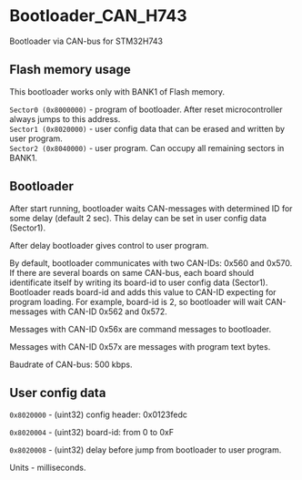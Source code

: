 # Bootloader_CAN_H743

Bootloader via CAN-bus for STM32H743

## Flash memory usage

This bootloader works only with BANK1 of Flash memory.

`Sector0 (0x8000000)` - program of bootloader. After reset microcontroller always jumps to this address.  
`Sector1 (0x8020000)` - user config data that can be erased and written by user program.  
`Sector2 (0x8040000)` - user program. Can occupy all remaining sectors in BANK1.

## Bootloader

After start running, bootloader waits CAN-messages with determined ID for some delay (default 2 sec). This delay can be set in user config data (Sector1).

After delay bootloader gives control to user program.

By default, bootloader communicates with two CAN-IDs: 0x560 and 0x570. If there are several boards on same CAN-bus, each board should identificate itself by writing its board-id to user config data (Sector1). Bootloader reads board-id and adds this value to CAN-ID expecting for program loading. For example, board-id is 2, so bootloader will wait CAN-messages with CAN-ID 0x562 and 0x572.

Messages with CAN-ID 0x56x are command messages to bootloader.

Messages with CAN-ID 0x57x are messages with program text bytes.

Baudrate of CAN-bus: 500 kbps.

## User config data

`0x8020000` - (uint32) config header: 0x0123fedc

`0x8020004` - (uint32) board-id: from 0 to 0xF

`0x8020008` - (uint32) delay before jump from bootloader to user program.

Units - milliseconds.
